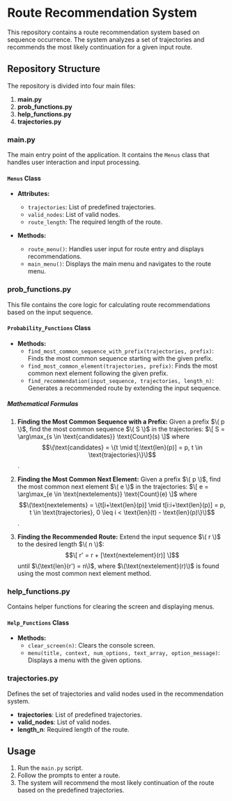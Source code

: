 # Route Recommendation System

This repository contains a route recommendation system based on sequence occurrence. The system analyzes a set of trajectories and recommends the most likely continuation for a given input route. 

## Repository Structure

The repository is divided into four main files:

1. **main.py**
2. **prob_functions.py**
3. **help_functions.py**
4. **trajectories.py**

### main.py

The main entry point of the application. It contains the `Menus` class that handles user interaction and input processing.

#### `Menus` Class
- **Attributes:**
  - `trajectories`: List of predefined trajectories.
  - `valid_nodes`: List of valid nodes.
  - `route_length`: The required length of the route.

- **Methods:**
  - `route_menu()`: Handles user input for route entry and displays recommendations.
  - `main_menu()`: Displays the main menu and navigates to the route menu.

### prob_functions.py

This file contains the core logic for calculating route recommendations based on the input sequence.

#### `Probability_Functions` Class
- **Methods:**
  - `find_most_common_sequence_with_prefix(trajectories, prefix)`: Finds the most common sequence starting with the given prefix.
  - `find_most_common_element(trajectories, prefix)`: Finds the most common next element following the given prefix.
  - `find_recommendation(input_sequence, trajectories, length_n)`: Generates a recommended route by extending the input sequence.

##### Mathematical Formulas

1. **Finding the Most Common Sequence with a Prefix:**
   Given a prefix $\( p \)$, find the most common sequence $\( S \)$ in the trajectories:
   $\[
   S = \arg\max_{s \in \text{candidates}} \text{Count}(s)
   \]$
   where $$\(\text{candidates} = \{t \mid t[:\text{len}(p)] = p, t \in \text{trajectories}\}\)$$.

2. **Finding the Most Common Next Element:**
   Given a prefix $\( p \)$, find the most common next element $\( e \)$ in the trajectories:
   $\[
   e = \arg\max_{e \in \text{nextelements}} \text{Count}(e)
   \]$
   where $$\(\text{nextelements} = \{t[i+\text{len}(p)] \mid t[i:i+\text{len}(p)] = p, t \in \text{trajectories}, 0 \leq i < \text{len}(t) - \text{len}(p)\}\)$$.

3. **Finding the Recommended Route:**
   Extend the input sequence $\( r \)$ to the desired length $\( n \)$:
   $$\[
   r' = r + [\text{nextelement}(r)]
   \]$$
   until $\(\text{len}(r') = n\)$, where $\(\text{nextelement}(r)\)$ is found using the most common next element method.

### help_functions.py

Contains helper functions for clearing the screen and displaying menus.

#### `Help_Functions` Class
- **Methods:**
  - `clear_screen(n)`: Clears the console screen.
  - `menu(title, context, num_options, text_array, option_message)`: Displays a menu with the given options.

### trajectories.py

Defines the set of trajectories and valid nodes used in the recommendation system.

- **trajectories**: List of predefined trajectories.
- **valid_nodes**: List of valid nodes.
- **length_n**: Required length of the route.

## Usage

1. Run the `main.py` script.
2. Follow the prompts to enter a route.
3. The system will recommend the most likely continuation of the route based on the predefined trajectories.
